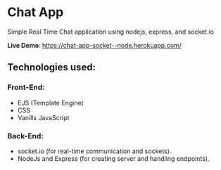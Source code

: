 # Chat App
Simple Real Time Chat application using nodejs, express, and socket.io

**Live Demo**: https://chat-app-socket--node.herokuapp.com/

## Technologies used:
### **Front-End**:
- EJS (Template Engine)
- CSS
- Vanills JavaScript

### **Back-End**:
- socket.io (for real-time communication and sockets).
- NodeJs and Express (for creating server and handling endpoints).
